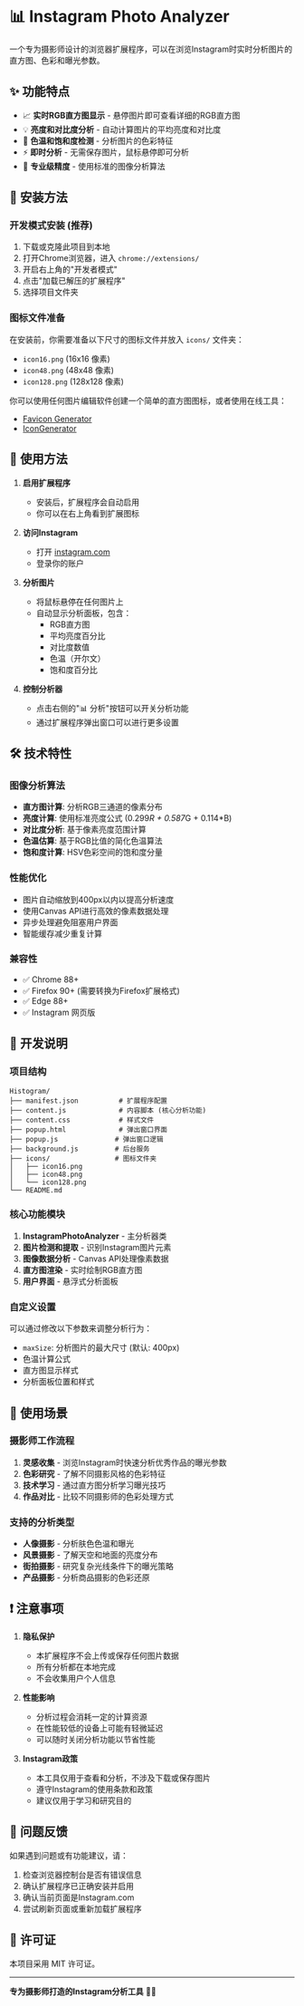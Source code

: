 # 📊 Instagram Photo Analyzer

一个专为摄影师设计的浏览器扩展程序，可以在浏览Instagram时实时分析图片的直方图、色彩和曝光参数。

## ✨ 功能特点

- 📈 **实时RGB直方图显示** - 悬停图片即可查看详细的RGB直方图
- 💡 **亮度和对比度分析** - 自动计算图片的平均亮度和对比度
- 🌈 **色温和饱和度检测** - 分析图片的色彩特征
- ⚡ **即时分析** - 无需保存图片，鼠标悬停即可分析
- 🎯 **专业级精度** - 使用标准的图像分析算法

## 🚀 安装方法

### 开发模式安装 (推荐)
1. 下载或克隆此项目到本地
2. 打开Chrome浏览器，进入 `chrome://extensions/`
3. 开启右上角的"开发者模式"
4. 点击"加载已解压的扩展程序"
5. 选择项目文件夹

### 图标文件准备
在安装前，你需要准备以下尺寸的图标文件并放入 `icons/` 文件夹：
- `icon16.png` (16x16 像素)
- `icon48.png` (48x48 像素)  
- `icon128.png` (128x128 像素)

你可以使用任何图片编辑软件创建一个简单的直方图图标，或者使用在线工具：
- [Favicon Generator](https://www.favicon-generator.org/)
- [IconGenerator](https://icon-generator.net/)

## 📖 使用方法

1. **启用扩展程序**
   - 安装后，扩展程序会自动启用
   - 你可以在右上角看到扩展图标

2. **访问Instagram**
   - 打开 [instagram.com](https://instagram.com)
   - 登录你的账户

3. **分析图片**
   - 将鼠标悬停在任何图片上
   - 自动显示分析面板，包含：
     - RGB直方图
     - 平均亮度百分比
     - 对比度数值
     - 色温（开尔文）
     - 饱和度百分比

4. **控制分析器**
   - 点击右侧的"📊 分析"按钮可以开关分析功能
   - 通过扩展程序弹出窗口可以进行更多设置

## 🛠️ 技术特性

### 图像分析算法
- **直方图计算**: 分析RGB三通道的像素分布
- **亮度计算**: 使用标准亮度公式 (0.299*R + 0.587*G + 0.114*B)
- **对比度分析**: 基于像素亮度范围计算
- **色温估算**: 基于RGB比值的简化色温算法
- **饱和度计算**: HSV色彩空间的饱和度分量

### 性能优化
- 图片自动缩放到400px以内以提高分析速度
- 使用Canvas API进行高效的像素数据处理
- 异步处理避免阻塞用户界面
- 智能缓存减少重复计算

### 兼容性
- ✅ Chrome 88+
- ✅ Firefox 90+ (需要转换为Firefox扩展格式)
- ✅ Edge 88+
- ✅ Instagram 网页版

## 🔧 开发说明

### 项目结构
```
Histogram/
├── manifest.json          # 扩展程序配置
├── content.js             # 内容脚本 (核心分析功能)
├── content.css            # 样式文件
├── popup.html             # 弹出窗口界面
├── popup.js              # 弹出窗口逻辑
├── background.js         # 后台服务
├── icons/                # 图标文件夹
│   ├── icon16.png
│   ├── icon48.png
│   └── icon128.png
└── README.md
```

### 核心功能模块
1. **InstagramPhotoAnalyzer** - 主分析器类
2. **图片检测和提取** - 识别Instagram图片元素
3. **图像数据分析** - Canvas API处理像素数据
4. **直方图渲染** - 实时绘制RGB直方图
5. **用户界面** - 悬浮式分析面板

### 自定义设置
可以通过修改以下参数来调整分析行为：
- `maxSize`: 分析图片的最大尺寸 (默认: 400px)
- 色温计算公式
- 直方图显示样式
- 分析面板位置和样式

## 🎯 使用场景

### 摄影师工作流程
1. **灵感收集** - 浏览Instagram时快速分析优秀作品的曝光参数
2. **色彩研究** - 了解不同摄影风格的色彩特征
3. **技术学习** - 通过直方图分析学习曝光技巧
4. **作品对比** - 比较不同摄影师的色彩处理方式

### 支持的分析类型
- **人像摄影** - 分析肤色色温和曝光
- **风景摄影** - 了解天空和地面的亮度分布
- **街拍摄影** - 研究复杂光线条件下的曝光策略
- **产品摄影** - 分析商品摄影的色彩还原

## ❗ 注意事项

1. **隐私保护**
   - 本扩展程序不会上传或保存任何图片数据
   - 所有分析都在本地完成
   - 不会收集用户个人信息

2. **性能影响**
   - 分析过程会消耗一定的计算资源
   - 在性能较低的设备上可能有轻微延迟
   - 可以随时关闭分析功能以节省性能

3. **Instagram政策**
   - 本工具仅用于查看和分析，不涉及下载或保存图片
   - 遵守Instagram的使用条款和政策
   - 建议仅用于学习和研究目的

## 🐛 问题反馈

如果遇到问题或有功能建议，请：
1. 检查浏览器控制台是否有错误信息
2. 确认扩展程序已正确安装并启用
3. 确认当前页面是Instagram.com
4. 尝试刷新页面或重新加载扩展程序

## 📄 许可证

本项目采用 MIT 许可证。

---

**专为摄影师打造的Instagram分析工具** 📸✨
